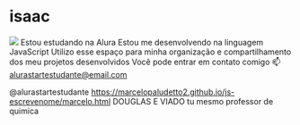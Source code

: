 # isaac
![](link)
Estou estudando na Alura
Estou me desenvolvendo na linguagem JavaScript
Utilizo esse espaço para minha organização e compartilhamento dos meu projetos desenvolvidos
Você pode entrar em contato comigo 📫
alurastartestudante@email.com

@alurastartestudante
https://marcelopaludetto2.github.io/js-escrevenome/marcelo.html
DOUGLAS E VIADO tu mesmo professor de quimica
